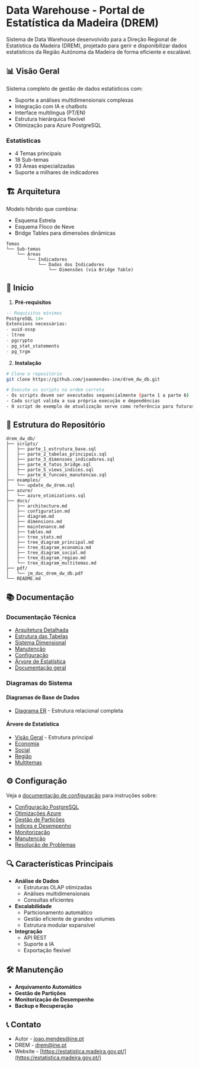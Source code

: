 # Data Warehouse - Portal de Estatística da Madeira (DREM)

Sistema de Data Warehouse desenvolvido para a Direção Regional de Estatística da Madeira (DREM), projetado para gerir e disponibilizar dados estatísticos da Região Autónoma da Madeira de forma eficiente e escalável.

## 📊 Visão Geral
Sistema completo de gestão de dados estatísticos com:
- Suporte a análises multidimensionais complexas
- Integração com IA e chatbots
- Interface multilíngua (PT/EN)
- Estrutura hierárquica flexível
- Otimização para Azure PostgreSQL

### Estatísticas
- 4 Temas principais
- 18 Sub-temas
- 93 Áreas especializadas
- Suporte a milhares de indicadores

## 🏗️ Arquitetura
Modelo híbrido que combina:
- Esquema Estrela
- Esquema Floco de Neve
- Bridge Tables para dimensões dinâmicas

```
Temas
└── Sub-temas
    └── Áreas
        └── Indicadores
            └── Dados dos Indicadores
                └── Dimensões (via Bridge Table)
```

## 🚀 Início
1. **Pré-requisitos**
```sql
-- Requisitos mínimos
PostgreSQL 14+
Extensions necessárias:
- uuid-ossp
- ltree
- pgcrypto
- pg_stat_statements
- pg_trgm
```

2. **Instalação**
```bash
# Clone o repositório
git clone https://github.com/joaomendes-ine/drem_dw_db.git

# Execute os scripts na ordem correta
- Os scripts devem ser executados sequencialmente (parte 1 a parte 6)
- Cada script valida a sua própria execução e dependências
- O script de exemplo de atualização serve como referência para futuras atualizações
```

## 📁 Estrutura do Repositório
```
drem_dw_db/
├── scripts/
│   ├── parte_1_estrutura_base.sql
│   ├── parte_2_tabelas_principais.sql
│   ├── parte_3_dimensoes_indicadores.sql
│   ├── parte_4_fatos_bridge.sql
│   ├── parte_5_views_indices.sql
│   └── parte_6_funcoes_manutencao.sql
├── examples/
│   └── update_dw_drem.sql
├── azure/
│   └── azure_otimizations.sql
├── docs/
│   ├── architecture.md
│   ├── configuration.md
│   ├── diagram.md
│   ├── dimensions.md
│   ├── maintenance.md
│   ├── tables.md
│   ├── tree_stats.md
│   ├── tree_diagram_principal.md
│   ├── tree_diagram_economia.md
│   ├── tree_diagram_social.md
│   ├── tree_diagram_regiao.md
│   └── tree_diagram_multitemas.md
├── pdf/
│   └── jm_doc_drem_dw_db.pdf
└── README.md
```

## 📚 Documentação
### Documentação Técnica
- [Arquitetura Detalhada](./docs/architecture.md)
- [Estrutura das Tabelas](./docs/tables.md)
- [Sistema Dimensional](./docs/dimensions.md)
- [Manutenção](./docs/maintenance.md)
- [Configuração](./docs/configuration.md)
- [Árvore de Estatística](./docs/tree_stats.md)
- [Documentação geral](./pdf/jm_doc_drem_dw_db.pdf)

### Diagramas do Sistema
#### Diagramas de Base de Dados
- [Diagrama ER](./docs/diagram.md) - Estrutura relacional completa

#### Árvore de Estatística
- [Visão Geral](./docs/tree_diagram_principal.md) - Estrutura principal
- [Economia](./docs/tree_diagram_economia.md)
- [Social](./docs/tree_diagram_social.md)
- [Região](./docs/tree_diagram_regiao.md)
- [Multitemas](./docs/tree_diagram_multitemas.md)

## ⚙️ Configuração
Veja a [documentação de configuração](./docs/configuration.md) para instruções sobre:
- [Configuração PostgreSQL](./docs/configuration.md#1-configurações-base)
- [Otimizações Azure](./docs/configuration.md#2-otimizações-azure)
- [Gestão de Partições](./docs/configuration.md#3-gestão-de-partições)
- [Índices e Desempenho](./docs/configuration.md#4-índices-e-performance)
- [Monitorização](./docs/configuration.md#5-monitorização)
- [Manutenção](./docs/configuration.md#6-manutenção)
- [Resolução de Problemas](./docs/configuration.md#7-resolução-de-problemas)

## 🔍 Características Principais
- **Análise de Dados**
  - Estruturas OLAP otimizadas
  - Análises multidimensionais
  - Consultas eficientes
- **Escalabilidade**
  - Particionamento automático
  - Gestão eficiente de grandes volumes
  - Estrutura modular expansível
- **Integração**
  - API REST
  - Suporte a IA
  - Exportação flexível

## 🛠️ Manutenção
- **Arquivamento Automático**
- **Gestão de Partições**
- **Monitorização de Desempenho**
- **Backup e Recuperação**

## 📞 Contato
- Autor - joao.mendes@ine.pt
- DREM - drem@ine.pt
- Website - [https://estatistica.madeira.gov.pt/](https://estatistica.madeira.gov.pt/)